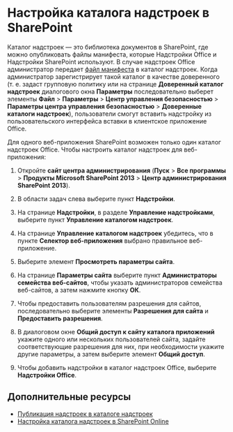 
# Настройка каталога надстроек в SharePoint

Каталог надстроек — это библиотека документов в SharePoint, где можно опубликовать файлы манифеста, которые Надстройки Office и Надстройки SharePoint используют. В случае надстроек Office администратор передает [файл манифеста](../../docs/overview/add-in-manifests.md) в каталог надстроек. Когда администратор зарегистрирует такой каталог в качестве доверенного (т. е. задаст групповую политику или на странице **Доверенный каталог надстроек** диалогового окна **Параметры** последовательно выберет элементы **Файл** > **Параметры** > **Центр управления безопасностью** > **Параметры центра управления безопасностью** > **Доверенные каталоги надстроек**), пользователи смогут вставить надстройку из пользовательского интерфейса вставки в клиентское приложение Office.

Для одного веб-приложения SharePoint возможен только один каталог надстроек Office. Чтобы настроить каталог надстроек для веб-приложения:

1. Откройте  **сайт центра администрирования** (**Пуск** > **Все программы** > **Продукты Microsoft SharePoint 2013** > **Центр администрирования SharePoint 2013**).
    
2. В области задач слева выберите пункт  **Надстройки**.
    
3. На странице  **Надстройки**, в разделе  **Управление надстройками**, выберите пункт  **Управление каталогом надстроек**.
    
4. На странице  **Управление каталогом надстроек** убедитесь, что в пункте **Селектор веб-приложения** выбрано правильное веб-приложение.
    
5. Выберите элемент  **Просмотреть параметры сайта**.
    
6. На странице  **Параметры сайта** выберите пункт **Администраторы семейства веб-сайтов**, чтобы указать администраторов семейства веб-сайтов, а затем нажмите кнопку  **ОК**.
    
7. Чтобы предоставить пользователям разрешения для сайтов, последовательно выберите элементы  **Разрешения для сайта** и **Предоставить разрешения**.
    
8. В диалоговом окне  **Общий доступ к сайту каталога приложений** укажите одного или нескольких пользователей сайта, задайте соответствующие разрешения для них, при необходимости укажите другие параметры, а затем выберите элемент **Общий доступ**.
    
9. Чтобы добавить надстройки в каталог надстроек Office, выберите  **Надстройки Office**.
    

## Дополнительные ресурсы

- [Публикация надстроек в каталоге надстроек](../publish/publish-task-pane-and-content-add-ins-to-an-add-in-catalog.md)
- [Настройка каталога надстроек в SharePoint Online](../../docs/publish/set-up-an-add-in-catalog-on-office-365.md)
    

